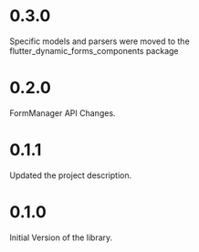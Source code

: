 # 0.3.0

Specific models and parsers were moved to the flutter_dynamic_forms_components package

# 0.2.0

FormManager API Changes.

# 0.1.1

Updated the project description.

# 0.1.0

Initial Version of the library.